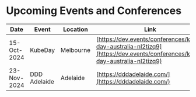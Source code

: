 # Upcoming Events and Conferences

| Date | Event | Location | Link |
| --- | --- | --- | --- |
| 15-Oct-2024 | KubeDay | Melbourne | [https://dev.events/conferences/kube-day-australia-nl2tizq9](https://dev.events/conferences/kube-day-australia-nl2tizq9) |
| 23-Nov-2024 | DDD Adelaide | Adelaide | [https://dddadelaide.com/](https://dddadelaide.com/) |

<!---
## DEWC Resources
[Training Nomination Form](https://dewccorporate.sharepoint.com/:w:/r/sites/octo/_layouts/15/Doc.aspx?sourcedoc=%7B749eeeef-23d1-4d77-80f5-84e1720dd1af%7D)

[Employee Learning and Development Plan Guide](https://dewccorporate.sharepoint.com/sites/octo/Shared%20Documents/Forms/AllItems.aspx?id=%2Fsites%2Focto%2FShared%20Documents%2FProfessional%20Development%2FEmployee%20L%26D%20Plans%2F240807%20Employee%20Learning%20and%20Development%20Plan%20Guide%2Epdf&parent=%2Fsites%2Focto%2FShared%20Documents%2FProfessional%20Development%2FEmployee%20L%26D%20Plans)

[Professional Development and Training OCTO SharePoint Site](https://dewccorporate.sharepoint.com/sites/octo/SitePages/Professional-Development-and-Training.aspx?CT=1724283167620&OR=OWA-NT-Mail&CID=e4e66546-1953-6f5f-9c24-977a4d9a0b13)
--->
